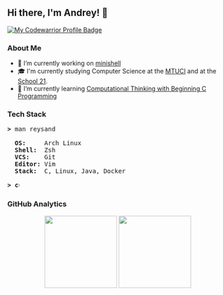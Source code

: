 ## Hi there, I'm Andrey! 👋
[![My Codewarrior Profile Badge](https://www.codewars.com/users/reysand/badges/small)](https://www.codewars.com/users/reysand)
<br/>

### About Me
- 🔭 I’m currently working on [minishell](https://github.com/reysand/minishell)
- 🎓 I'm currently studying Computer Science at the [MTUCI](https://mtuci.ru/?lang=en) and at the [School 21](https://21-school.ru).
- 🌱 I’m currently learning [Computational Thinking with Beginning C Programming](https://www.coursera.org/specializations/computational-thinking-c-programming)

### Tech Stack
<pre>
<b>></b> man reysand

  <b>OS:    </b> Arch Linux
  <b>Shell: </b> Zsh
  <b>VCS:   </b> Git
  <b>Editor:</b> Vim
  <b>Stack: </b> C, Linux, Java, Docker

<b>> <img align="top" src="https://user-images.githubusercontent.com/2514771/93036534-5fbd6480-f5fd-11ea-8a13-58ef04796c17.gif" alt="cursor" width="10" height="18" /></b>
</pre>

### GitHub Analytics
<p align="center">
	<img height="165em" src="https://github-readme-stats-eight-theta.vercel.app/api?username=reysand&show_icons=true&theme=vue-dark&include_all_commits=true&count_private=true&hide_border=true" />
	<img height="165em" src="https://github-readme-stats-eight-theta.vercel.app/api/top-langs/?username=reysand&layout=compact&theme=vue-dark&hide_border=true" />
</p>

